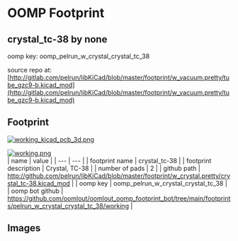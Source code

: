 # OOMP Footprint  
## crystal_tc-38  by none  
  
oomp key: oomp_pelrun_w_crystal_crystal_tc_38  
  
source repo at: [http://gitlab.com/pelrun/libKiCad/blob/master/footprint/w_vacuum.pretty/tube_gzc9-b.kicad_mod](http://gitlab.com/pelrun/libKiCad/blob/master/footprint/w_vacuum.pretty/tube_gzc9-b.kicad_mod)  
## Footprint  
  
[![working_kicad_pcb_3d.png](working_kicad_pcb_3d_600.png)](working_kicad_pcb_3d.png)  
  
[![working.png](working_600.png)](working.png)  
| name | value | 
| --- | --- | 
| footprint name | crystal_tc-38 | 
| footprint description | Crystal, TC-38 | 
| number of pads | 2 | 
| github path | http://github.com/pelrun/libKiCad/blob/master/footprint/w_crystal.pretty/crystal_tc-38.kicad_mod | 
| oomp key | oomp_pelrun_w_crystal_crystal_tc_38 | 
| oomp bot github | https://github.com/oomlout/oomlout_oomp_footprint_bot/tree/main/footprints/pelrun_w_crystal_crystal_tc_38/working | 
## Images  
